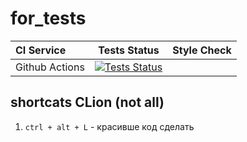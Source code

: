 # for_tests

| **CI Service** | Tests Status | Style Check |
|:---------------|--------------|-------------|
| Github Actions | [![Tests Status](https://github.com/ifanfomin/bmstu_cpp_work/actions/workflows/ci-cmake-tests.yml/badge.svg)](https://github.com/ifanfomin/bmstu_cpp_work/actions/workflows/ci-cmake-tests.yml)

## shortcats CLion (not all)
1. `ctrl + alt + L` - красивше код сделать